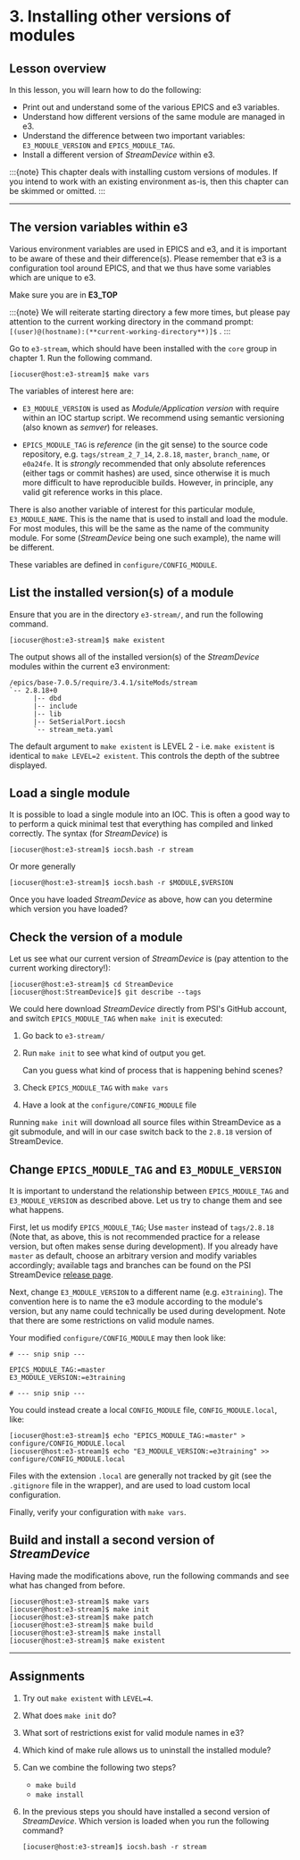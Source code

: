 # 3. Installing other versions of modules

## Lesson overview

In this lesson, you will learn how to do the following:

* Print out and understand some of the various EPICS and e3 variables.
* Understand how different versions of the same module are managed in e3.
* Understand the difference between two important variables: `E3_MODULE_VERSION`
  and `EPICS_MODULE_TAG`.
* Install a different version of *StreamDevice* within e3.

:::{note}
This chapter deals with installing custom versions of modules. If you intend to
work with an existing environment as-is, then this chapter can be skimmed or
omitted.
:::

---

## The version variables within e3

Various environment variables are used in EPICS and e3, and it is important to
be aware of these and their difference(s). Please remember that e3 is a
configuration tool around EPICS, and that we thus have some variables which are
unique to e3.

Make sure you are in **E3_TOP**

:::{note}
We will reiterate starting directory a few more times, but please pay attention
to the current working directory in the command prompt:
`[(user)@(hostname):(**current-working-directory**)]$` .
:::

Go to `e3-stream`, which should have been installed with the `core` group in
chapter 1. Run the following command.

```console
[iocuser@host:e3-stream]$ make vars
```

The variables of interest here are:

* `E3_MODULE_VERSION`  is used as *Module/Application version* with require
  within an IOC startup script. We recommend using semantic versioning (also
  known as *semver*) for releases.

* `EPICS_MODULE_TAG` is *reference* (in the git sense) to the source code
  repository, e.g. `tags/stream_2_7_14`, `2.8.18`, `master`, `branch_name`, or
  `e0a24fe`. It is *strongly* recommended that only absolute references (either
  tags or commit hashes) are used, since otherwise it is much more difficult to
  have reproducible builds. However, in principle, any valid git reference works
  in this place.

There is also another variable of interest for this particular module,
`E3_MODULE_NAME`. This is the name that is used to install and load the module.
For most modules, this will be the same as the name of the community module. For
some (*StreamDevice* being one such example), the name will be different.

These variables are defined in `configure/CONFIG_MODULE`.

## List the installed version(s) of a module

Ensure that you are in the directory `e3-stream/`, and run the following
command.

```console
[iocuser@host:e3-stream]$ make existent
```

The output shows all of the installed version(s) of the *StreamDevice* modules
within the current e3 environment:

```console
/epics/base-7.0.5/require/3.4.1/siteMods/stream
`-- 2.8.18+0
      |-- dbd
      |-- include
      |-- lib
      |-- SetSerialPort.iocsh
      `-- stream_meta.yaml
```

The default argument to `make existent` is LEVEL 2 - i.e. `make existent` is
identical to `make LEVEL=2 existent`. This controls the depth of the subtree
displayed.

## Load a single module

It is possible to load a single module into an IOC. This is often a good way to
to perform a quick minimal test that everything has compiled and linked
correctly. The syntax (for *StreamDevice*) is

```console
[iocuser@host:e3-stream]$ iocsh.bash -r stream
```

Or more generally

```console
[iocuser@host:e3-stream]$ iocsh.bash -r $MODULE,$VERSION
```

Once you have loaded *StreamDevice* as above, how can you determine which
version you have loaded?

## Check the version of a module

Let us see what our current version of *StreamDevice* is (pay attention to the
current working directory!):

```console
[iocuser@host:e3-stream]$ cd StreamDevice
[iocuser@host:StreamDevice]$ git describe --tags
```

We could here download *StreamDevice* directly from PSI's GitHub account, and
switch `EPICS_MODULE_TAG` when `make init` is executed:

1. Go back to `e3-stream/`
2. Run `make init` to see what kind of output you get.

   Can you guess what kind of process that is happening behind scenes?

3. Check `EPICS_MODULE_TAG` with `make vars`
4. Have a look at the `configure/CONFIG_MODULE` file

Running `make init` will download all source files within StreamDevice as a git
submodule, and will in our case switch back to the `2.8.18` version of
StreamDevice.

## Change `EPICS_MODULE_TAG` and `E3_MODULE_VERSION`

It is important to understand the relationship between `EPICS_MODULE_TAG` and
`E3_MODULE_VERSION` as described above. Let us try to change them and see what
happens.

First, let us modify `EPICS_MODULE_TAG`; Use `master` instead of `tags/2.8.18`
(Note that, as above, this is not recommended practice for a release version,
but often makes sense during development). If you already have `master` as
default, choose an arbitrary version and modify variables accordingly; available
tags and branches can be found on the PSI StreamDevice [release
page](https://github.com/paulscherrerinstitute/StreamDevice/releases).

Next, change `E3_MODULE_VERSION` to a different name (e.g. `e3training`). The
convention here is to name the e3 module according to the module's version, but
any name could technically be used during development. Note that there are some
restrictions on valid module names.

Your modified `configure/CONFIG_MODULE` may then look like:

```make
# --- snip snip ---

EPICS_MODULE_TAG:=master
E3_MODULE_VERSION:=e3training

# --- snip snip ---
```

You could instead create a local `CONFIG_MODULE` file, `CONFIG_MODULE.local`,
like:

```console
[iocuser@host:e3-stream]$ echo "EPICS_MODULE_TAG:=master" > configure/CONFIG_MODULE.local
[iocuser@host:e3-stream]$ echo "E3_MODULE_VERSION:=e3training" >> configure/CONFIG_MODULE.local
```

Files with the extension `.local` are generally not tracked by git (see the
`.gitignore` file in the wrapper), and are used to load custom local
configuration.

Finally, verify your configuration with `make vars`.

## Build and install a second version of *StreamDevice*

Having made the modifications above, run the following commands and see what has
changed from before.

```console
[iocuser@host:e3-stream]$ make vars
[iocuser@host:e3-stream]$ make init
[iocuser@host:e3-stream]$ make patch
[iocuser@host:e3-stream]$ make build
[iocuser@host:e3-stream]$ make install
[iocuser@host:e3-stream]$ make existent
```

---

## Assignments

1. Try out `make existent` with `LEVEL=4`.
2. What does `make init` do?
3. What sort of restrictions exist for valid module names in e3?
4. Which kind of make rule allows us to uninstall the installed module?
5. Can we combine the following two steps?
   * `make build`
   * `make install`

6. In the previous steps you should have installed a second version of
   *StreamDevice*. Which version is loaded when you run the following command?

   ```console
   [iocuser@host:e3-stream]$ iocsh.bash -r stream
   ```
